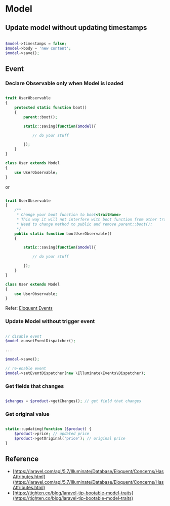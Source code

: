 # Model

## Update model without updating timestamps

```php

$model->timestamps = false;
$model->body = 'new content';
$model->save();

```

## Event

### Declare Observable only when Model is loaded

```php

trait UserObservable
{
    protected static function boot()
    {
        parent::boot();

        static::saving(function($model){

            // do your stuff

        });
    }
}

class User extends Model
{
    use UserObservable;
}

```

or

```php

trait UserObservable
{
    /**
     * Change your boot function to boot<traitName>
     * This way it will not interfere with boot function from other traits
     * Need to change method to public and remove parent::boot();
     */
    public static function bootUserObservable()
    {

        static::saving(function($model){

            // do your stuff

        });
    }
}

class User extends Model
{
    use UserObservable;
}

```

Refer: [Eloquent Events](https://laravel.com/docs/5.6/eloquent#events)

### Update Model without trigger event

```php

// disable event
$model->unsetEventDispatcher();

...

$model->save();

// re-enable event
$model->setEventDispatcher(new \Illuminate\Events\Dispatcher);

```

### Get fields that changes

```php

$changes = $product->getChanges(); // get field that changes

```

### Get original value

```php

static::updating(function ($product) {
    $product->price; // updated price
    $product->getOriginal('price'); // original price
}

```

## Reference

* [https://laravel.com/api/5.7/Illuminate/Database/Eloquent/Concerns/HasAttributes.html](https://laravel.com/api/5.7/Illuminate/Database/Eloquent/Concerns/HasAttributes.html)
* [https://tighten.co/blog/laravel-tip-bootable-model-traits](https://tighten.co/blog/laravel-tip-bootable-model-traits)